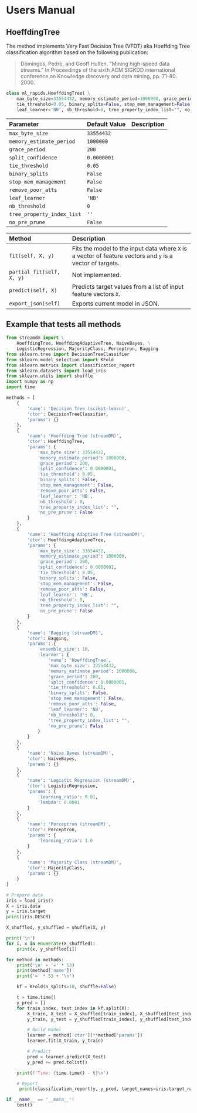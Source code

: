# Users Manual

## HoeffdingTree
The method implements Very Fast Decision Tree (VFDT) aka Hoeffding Tree classification algorithm based on the following publication:
> Domingos, Pedro, and Geoff Hulten. "Mining high-speed data streams." In Proceedings of the sixth ACM SIGKDD international conference on Knowledge discovery and data mining, pp. 71-80. 2000.

```python
class ml_rapids.HoeffdingTree( \
    max_byte_size=33554432, memory_estimate_period=1000000, grace_period=200, split_confidence=0.0000001, \
    tie_threshold=0.05, binary_splits=False, stop_mem_management=False, remove_poor_atts=False, \
    leaf_learner='NB', nb_threshold=0, tree_property_index_list="", no_pre_prune=False)
```

| Parameter | Default Value | Description |
|:--------- |:------------- |:----------- |
| `max_byte_size` | `33554432` | |
| `memory_estimate_period` | `1000000` | |
| `grace_period` | `200` | |
| `split_confidence` | `0.0000001` | |
| `tie_threshold` | `0.05` | |
| `binary_splits` | `False` | |
| `stop_mem_management` | `False` | |
| `remove_poor_atts` | `False` | |
| `leaf_learner` | `'NB'` | |
| `nb_threshold` | `0` | |
| `tree_property_index_list` | `''` | |
| `no_pre_prune` | `False` | |

| Method                    | Description                 |
|:------------------------- |:--------------------------- |
| `fit(self, X, y)`         | Fits the model to the input data where `X` is a vector of feature vectors and `y` is a vector of targets. |
| `partial_fit(self, X, y)` | Not implemented. |
| `predict(self, X)`        | Predicts target values from a list of input feature vectors `X`. |
| `export_json(self)`       | Exports current model in JSON. |

## Example that tests all methods

```python
from streamdm import \
    HoeffdingTree, HoeffdingAdaptiveTree, NaiveBayes, \
    LogisticRegression, MajorityClass, Perceptron, Bagging
from sklearn.tree import DecisionTreeClassifier
from sklearn.model_selection import KFold
from sklearn.metrics import classification_report
from sklearn.datasets import load_iris
from sklearn.utils import shuffle
import numpy as np
import time

methods = [
    {
        'name': 'Decision Tree (scikit-learn)',
        'ctor': DecisionTreeClassifier,
        'params': {}
    },
    {
        'name': 'Hoeffding Tree (streamDM)',
        'ctor': HoeffdingTree,
        'params': {
            'max_byte_size': 33554432,
            'memory_estimate_period': 1000000,
            'grace_period': 200,
            'split_confidence': 0.0000001,
            'tie_threshold': 0.05,
            'binary_splits': False,
            'stop_mem_management': False,
            'remove_poor_atts': False,
            'leaf_learner': 'NB',
            'nb_threshold': 0,
            'tree_property_index_list': "",
            'no_pre_prune': False
        }
    },
    {
        'name': 'Hoeffding Adaptive Tree (streamDM)',
        'ctor': HoeffdingAdaptiveTree,
        'params': {
            'max_byte_size': 33554432,
            'memory_estimate_period': 1000000,
            'grace_period': 200,
            'split_confidence': 0.0000001,
            'tie_threshold': 0.05,
            'binary_splits': False,
            'stop_mem_management': False,
            'remove_poor_atts': False,
            'leaf_learner': 'NB',
            'nb_threshold': 0,
            'tree_property_index_list': "",
            'no_pre_prune': False
        }
    },
    {
        'name': 'Bagging (streamDM)',
        'ctor': Bagging,
        'params': {
            'ensemble_size': 10,
            'learner': {
                'name': 'HoeffdingTree',
                'max_byte_size': 33554432,
                'memory_estimate_period': 1000000,
                'grace_period': 200,
                'split_confidence': 0.0000001,
                'tie_threshold': 0.05,
                'binary_splits': False,
                'stop_mem_management': False,
                'remove_poor_atts': False,
                'leaf_learner': 'NB',
                'nb_threshold': 0,
                'tree_property_index_list': "",
                'no_pre_prune': False
            }
        }
    },
    {
        'name': 'Naive Bayes (streamDM)',
        'ctor': NaiveBayes,
        'params': {}
    },
    {
        'name': 'Logistic Regression (streamDM)',
        'ctor': LogisticRegression,
        'params': {
            'learning_ratio': 0.01,
            'lambda': 0.0001
        }
    },
    {
        'name': 'Perceptron (streamDM)',
        'ctor': Perceptron,
        'params': {
            'learning_ratio': 1.0
        }
    },
    {
        'name': 'Majority Class (streamDM)',
        'ctor': MajorityClass,
        'params': {}
    }
]

# Prepare data
iris = load_iris()
X = iris.data
y = iris.target
print(iris.DESCR)

X_shuffled, y_shuffled = shuffle(X, y)

print('\n')
for i, x in enumerate(X_shuffled):
    print(x, y_shuffled[i])

for method in methods:
    print('\n' + '=' * 53)
    print(method['name'])
    print('=' * 53 + '\n')

    kf = KFold(n_splits=10, shuffle=False)

    t = time.time()
    y_pred = []
    for train_index, test_index in kf.split(X):
        X_train, X_test = X_shuffled[train_index], X_shuffled[test_index]
        y_train, y_test = y_shuffled[train_index], y_shuffled[test_index]

        # Build model
        learner = method['ctor'](**method['params'])
        learner.fit(X_train, y_train)

        # Predict
        pred = learner.predict(X_test)
        y_pred += pred.tolist()

    print(f'Time: {time.time() - t}\n')

    # Report
     print(classification_report(y, y_pred, target_names=iris.target_names))

if __name__ == '__main__':
    test()
```
